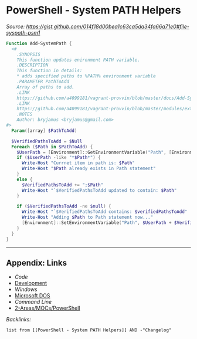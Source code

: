 # PowerShell - System PATH Helpers

*Source: https://gist.github.com/014f18d00bea1c63ca5da34fa66a71e0#file-syspath-psm1*

````powershell
Function Add-SystemPath {
  <#
    .SYNOPSIS
    This function updates enironment PATH variable.
    .DESCRIPTION
    This function in details:
    * adds specified paths to %PATH% environment variable
    .PARAMETER PathToAdd
    Array of paths to add.
    .LINK
    https://github.com/a4099181/vagrant-provvin/blob/master/docs/Add-SystemPath.md
    .LINK
    https://github.com/a4099181/vagrant-provvin/blob/master/modules/extend-PATH-environment-variable.psm1
    .NOTES
    Author: bryjamus <bryjamus@gmail.com>
#>
  Param([array] $PathToAdd)

  $VerifiedPathsToAdd = $Null
  Foreach ($Path in $PathToAdd) {
    $UserPath = [Environment]::GetEnvironmentVariable("Path", [EnvironmentVariableTarget]::User)
    if ($UserPath -like "*$Path*") {
      Write-Host "Currnet item in path is: $Path"
      Write-Host "$Path already exists in Path statement"
    }
    else {
      $VerifiedPathsToAdd += ";$Path"
      Write-Host "`$VerifiedPathsToAdd updated to contain: $Path"
    }

    if ($VerifiedPathsToAdd -ne $null) {
      Write-Host "`$VerifiedPathsToAdd contains: $verifiedPathsToAdd"
      Write-Host "Adding $Path to Path statement now..."
      [Environment]::SetEnvironmentVariable("Path", $UserPath + $VerifiedPathsToAdd, [EnvironmentVariableTarget]::User)
    }
  }
}
````

---

## Appendix: Links

* *Code*
* [Development](../../../MOCs/Development.md)
* *Windows*
* [Microsoft DOS](../../../../3-Resources/Tools/Developer%20Tools/Shell/Microsoft%20DOS.md)
* *Command Line*
* [2-Areas/MOCs/PowerShell](../../../MOCs/PowerShell.md)

*Backlinks:*

````dataview
list from [[PowerShell - System PATH Helpers]] AND -"Changelog"
````
